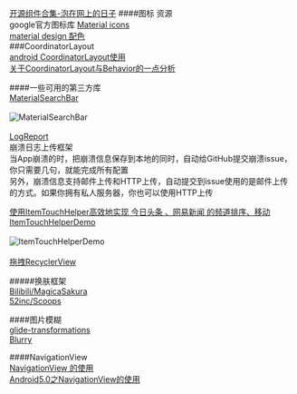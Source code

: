 [开源组件合集-泡在网上的日子](http://www.jcodecraeer.com/plus/list.php?tid=31&TotalResult=1170&PageNo=1)
####图标 资源  
google官方图标库 [Material icons](https://design.google.com/icons/)  
[material design 配色](https://www.materialpalette.com/cyan/teal)  
###CoordinatorLayout  
[android CoordinatorLayout使用](http://blog.csdn.net/xyz_lmn/article/details/48055919)  
[关于CoordinatorLayout与Behavior的一点分析](http://www.jianshu.com/p/a506ee4afecb)  


####一些可用的第三方库    
[MaterialSearchBar](https://github.com/mancj/MaterialSearchBar)  
&ensp;  
![MaterialSearchBar](https://github.com/mancj/MaterialSearchBar/blob/master/art/preview.gif)  
&ensp;  
[LogReport](https://github.com/mancj/MaterialSearchBar)  
崩溃日志上传框架  
当App崩溃的时，把崩溃信息保存到本地的同时，自动给GitHub提交崩溃issue，你只需要几句，就能完成所有配置  
另外，崩溃信息支持邮件上传和HTTP上传，自动提交到issue使用的是邮件上传的方式。如果你拥有私人服务器，你也可以使用HTTP上传  

[使用ItemTouchHelper高效地实现 今日头条 、网易新闻 的频道排序、移动](http://www.jianshu.com/p/d30fd8da4eac)  [ItemTouchHelperDemo](https://github.com/YoKeyword/ItemTouchHelperDemo)  
&ensp;  
![ItemTouchHelperDemo](https://camo.githubusercontent.com/ffdf764e108d0e9dcd9d24da20f71d8ff0957b75/687474703a2f2f75706c6f61642d696d616765732e6a69616e7368752e696f2f75706c6f61645f696d616765732f3933373835312d326466353066663938333364643338362e6769663f696d6167654d6f6772322f6175746f2d6f7269656e742f7374726970)  
&ensp;  
[拖拽RecyclerView](https://github.com/hehonghui/android-tech-frontier/blob/master/issue-18/%E6%8B%96%E6%8B%BDRecyclerView.md)  

#####换肤框架  
[Bilibili/MagicaSakura](https://github.com/Bilibili/MagicaSakura)  
[52inc/Scoops](https://github.com/52inc/Scoops)  

####图片模糊  
[glide-transformations](https://github.com/wasabeef/glide-transformations)  
[Blurry](https://github.com/wasabeef/Blurry)  

####NavigationView  
[NavigationView 的使用](http://jaeger.itscoder.com/android/2016/02/16/use-navigation-view-detail.html)  
[Android5.0之NavigationView的使用](http://blog.csdn.net/u012702547/article/details/51253222)  


